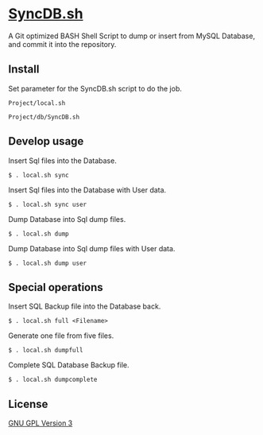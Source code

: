# [SyncDB.sh](https://github.com/Milanowicz/SyncDB.sh)

A Git optimized BASH Shell Script to dump or insert from MySQL Database, and commit it into the repository.


## Install

Set parameter for the SyncDB.sh script to do the job.

    Project/local.sh

    Project/db/SyncDB.sh


## Develop usage

Insert Sql files into the Database.

    $ . local.sh sync

Insert Sql files into the Database with User data.

    $ . local.sh sync user

Dump Database into Sql dump files.

    $ . local.sh dump

Dump Database into Sql dump files with User data.

    $ . local.sh dump user


## Special operations

Insert SQL Backup file into the Database back.

    $ . local.sh full <Filename>

Generate one file from five files.

    $ . local.sh dumpfull

Complete SQL Database Backup file.

    $ . local.sh dumpcomplete


## License

[GNU GPL Version 3](http://www.gnu.org/copyleft/gpl.html)